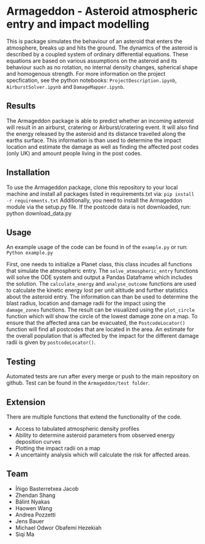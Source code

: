 # Armageddon - Asteroid atmospheric entry and impact modelling
This is package simulates the behaviour of an asteroid that enters the atmosphere, breaks up and hits the ground. The dynamics of the asteroid is described by a coupled system of ordinary differential equations. These equations are based on various assumptions on the asteroid and its behaviour such as no rotation, no internal density changes, spherical shape and homogenous strength.  For more information on the project specfication, see the python notebooks: `ProjectDescription.ipynb`, `AirburstSolver.ipynb` and `DamageMapper.ipynb`.


## Results 
The Armageddon package is able to predict whether an incoming asteroid will result in an airburst, cratering or Airburst/cratering event. It will also find the energy released by the asteroid and its distance travelled along the earths surface. This information is than used to determine the impact location and estimate the damage as well as finding the affected post codes (only UK) and amount people living in the post codes. 

## Installation
To use the Armageddon package, clone this repository to your local machine and install all packages listed in requirements.txt via: 
`pip install -r requirements.txt`
Additionally, you need to install the Armageddon module via the setup.py file. If the postcode data is not downloaded, run:  python download_data.py 

## Usage 
An example usage of the code can be found in of the `example.py` or run: 
`Python example.py`

First, one needs to initialize a Planet class, this class incudes all functions that simulate the atmospheric entry. The `solve_atmospheric_entry` functions will solve the ODE system and output a Pandas Dataframe which includes the solution. The `calculate_energy` and `analyse_outcome` functions are used to calculate the kinetic energy lost per unit altitude and further statistics about the asteroid entry. 
The information can than be used to determine the blast radius, location and damage radii for the impact using the `damage_zones` functions.  The result can be visualized using the `plot_circle` function which will show the circle of the lowest damage zone on a map.  To ensure that the affected area can be evacuated, the `PostcodeLocator()` function will find all postcodes that are located in the area. An estimate for the overall population that is affected by the impact for the different damage radii is given by `postcodeLocator()`. 

## Testing
Automated tests are run after every merge or push to the main repository on github. Test can be found in the `Armageddon/test folder`. 

## Extension 
There are multiple functions that extend the functionality of the code.
-	Access to tabulated atmospheric density profiles 
-	Ability to determine asteroid parameters from observed energy deposition curves
-	Plotting the impact radii on a map 
-	A uncertainty analysis which will calculate the risk for affected areas. 


## Team
- Íñigo Basterretxea Jacob
- Zhendan Shang
- Bálint Nyakas
- Haowen Wang
- Andrea Pozzetti
- Jens Bauer
- Michael Odwor Obafemi Hezekiah
- Siqi Ma

